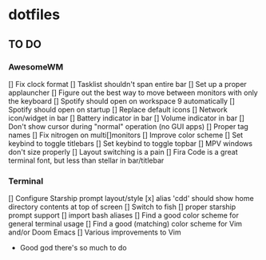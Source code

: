 # dotfiles

<h2>TO DO</h2>
<h3>AwesomeWM</h3>
[] Fix clock format
[] Tasklist shouldn't span entire bar
[] Set up a proper applauncher
[] Figure out the best way to move between monitors with only the keyboard
[] Spotify should open on workspace 9 automatically
[] Spotify should open on startup
[] Replace default icons
[] Network icon/widget in bar
[] Battery indicator in bar
[] Volume indicator in bar
[] Don't show cursor during "normal" operation (no GUI apps)
[] Proper tag names
[] Fix nitrogen on multi[]monitors
[] Improve color scheme
[] Set keybind to toggle titlebars
[] Set keybind to toggle topbar
[] MPV windows don't size properly
[] Layout switching is a pain
[] Fira Code is a great terminal font, but less than stellar in bar/titlebar
<h3>Terminal</h3>
[] Configure Starship prompt layout/style
[x] alias 'cdd' should show home directory contents at top of screen
[] Switch to fish
    [] proper starship prompt support
    [] import bash aliases
[] Find a good color scheme for general terminal usage
[] Find a good (matching) color scheme for Vim and/or Doom Emacs
[] Various improvements to Vim

- Good god there's so much to do
